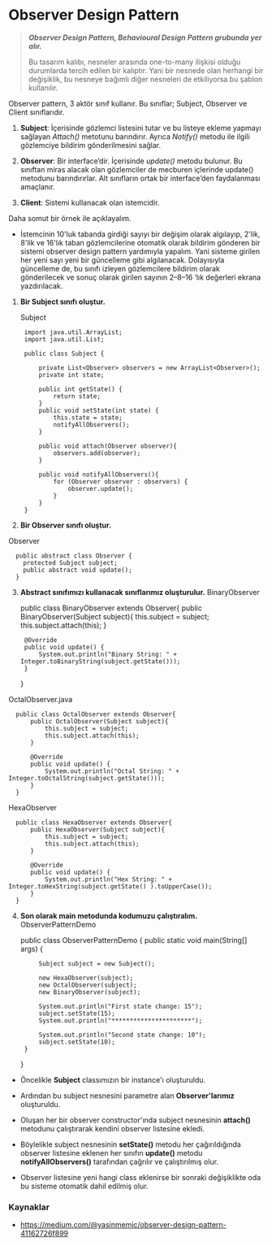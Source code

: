 # Observer Design Pattern
> _**Observer Design Pattern, Behavioural Design Pattern grubunda yer alır.**_
>
> Bu tasarım kalıbı, nesneler arasında one-to-many ilişkisi olduğu durumlarda tercih edilen bir kalıptır. Yani bir nesnede olan herhangi bir değişiklik, bu nesneye bağımlı diğer nesneleri de etkiliyorsa bu şablon kullanılır.

&NewLine;

Observer pattern, 3 aktör sınıf kullanır. Bu sınıflar; Subject, Observer ve Client sınıflarıdır.

1. **Subject**: İçerisinde gözlemci listesini tutar ve bu listeye ekleme yapmayı sağlayan _Attach()_ metotunu barındırır. Ayrıca _Notify()_ metodu ile ilgili gözlemciye bildirim gönderilmesini sağlar.

2. **Observer**: Bir interface’dir. İçerisinde _update()_ metodu bulunur. Bu sınıftan miras alacak olan gözlemciler de mecburen içlerinde update() metodunu barındırırlar. Alt sınıfların ortak bir interface’den faydalanması amaçlanır.

3. **Client**: Sistemi kullanacak olan istemcidir.


Daha somut bir örnek ile açıklayalım.

* İstemcinin 10'luk tabanda girdiği sayıyı bir değişim olarak algılayıp, 2'lik, 8'lik ve 16'lık taban gözlemcilerine otomatik olarak bildirim gönderen bir sistemi observer design pattern yardımıyla yapalım. Yani sisteme girilen her yeni sayı yeni bir güncelleme gibi algılanacak. Dolayısıyla güncelleme de, bu sınıfı izleyen gözlemcilere bildirim olarak gönderilecek ve sonuç olarak girilen sayının 2–8–16 ‘lık değerleri ekrana yazdırılacak.

1. **Bir Subject sınıfı oluştur.**

    Subject

        import java.util.ArrayList;
        import java.util.List;

        public class Subject {

            private List<Observer> observers = new ArrayList<Observer>();
            private int state;

            public int getState() {
                return state;
            }
            public void setState(int state) {
                this.state = state;
                notifyAllObservers();
            }

            public void attach(Observer observer){
                observers.add(observer);
            }

            public void notifyAllObservers(){
                for (Observer observer : observers) {
                    observer.update();
                }
            }
        }

2. **Bir Observer sınıfı oluştur.**

  Observer

      public abstract class Observer {
        protected Subject subject;
        public abstract void update();
      }

3. **Abstract sınıfımızı kullanacak sınıflarımız oluşturulur.**
BinaryObserver

    public class BinaryObserver extends Observer{
        public BinaryObserver(Subject subject){
            this.subject = subject;
            this.subject.attach(this);
        }

        @Override
        public void update() {
            System.out.println("Binary String: " + Integer.toBinaryString(subject.getState()));
        }
    }

  OctalObserver.java

      public class OctalObserver extends Observer{
          public OctalObserver(Subject subject){
              this.subject = subject;
              this.subject.attach(this);
          }

          @Override
          public void update() {
              System.out.println("Octal String: " + Integer.toOctalString(subject.getState()));
          }
      }

  HexaObserver

      public class HexaObserver extends Observer{
          public HexaObserver(Subject subject){
              this.subject = subject;
              this.subject.attach(this);
          }

          @Override
          public void update() {
              System.out.println("Hex String: " + Integer.toHexString(subject.getState() ).toUpperCase());
          }
      }

4. **Son olarak main metodunda kodumuzu çalıştıralım.**
ObserverPatternDemo

    public class ObserverPatternDemo {
      public static void main(String[] args) {

            Subject subject = new Subject();

            new HexaObserver(subject);
            new OctalObserver(subject);
            new BinaryObserver(subject);

            System.out.println("First state change: 15");
            subject.setState(15);
            System.out.println("**********************");

            System.out.println("Second state change: 10");
            subject.setState(10);
        }
    }

* Öncelikle **Subject** classımızın bir instance'ı oluşturuldu.

* Ardından bu subject nesnesini parametre alan **Observer'larımız** oluşturuldu.

* Oluşan her bir observer constructor'ında subject nesnesinin **attach()** metodunu çalıştırarak kendini observer listesine ekledi.

* Böylelikle subject nesnesinin **setState()** metodu her çağırıldığında observer listesine eklenen her sınıfın **update()** metodu **notifyAllObservers()** tarafından çağrılır ve çalıştırılmış olur.

* Observer listesine yeni hangi class eklenirse bir sonraki değişiklikte oda bu sisteme otomatik dahil edilmiş olur.

### Kaynaklar

- https://medium.com/@yasinmemic/observer-design-pattern-41162726f899